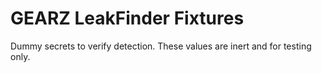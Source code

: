 ﻿# GEARZ LeakFinder Fixtures
Dummy secrets to verify detection. These values are inert and for testing only.
